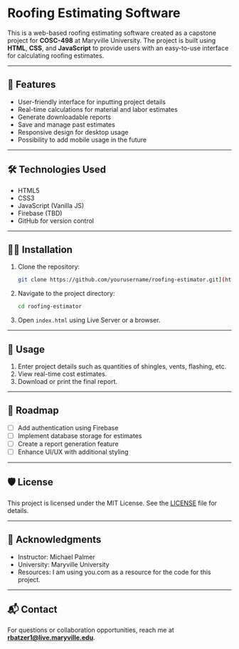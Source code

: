 # Roofing Estimating Software

This is a web-based roofing estimating software created as a capstone project for **COSC-498** at Maryville University. The project is built using **HTML**, **CSS**, and **JavaScript** to provide users with an easy-to-use interface for calculating roofing estimates.

---

## 🚀 Features

- User-friendly interface for inputting project details
- Real-time calculations for material and labor estimates
- Generate downloadable reports
- Save and manage past estimates
- Responsive design for desktop usage
- Possibility to add mobile usage in the future

---

## 🛠️ Technologies Used

- HTML5
- CSS3
- JavaScript (Vanilla JS)
- Firebase (TBD)
- GitHub for version control

---

## 🧑‍💻 Installation

1. Clone the repository:
    ```bash
    git clone https://github.com/yourusername/roofing-estimator.git](https://github.com/Bob-Maryville/COSC498.git
    ```
2. Navigate to the project directory:
    ```bash
    cd roofing-estimator
    ```
3. Open `index.html` using Live Server or a browser.

---

## 🧾 Usage

1. Enter project details such as quantities of shingles, vents, flashing, etc.  
2. View real-time cost estimates.  
3. Download or print the final report.  

---

## 🚦 Roadmap

- [ ] Add authentication using Firebase
- [ ] Implement database storage for estimates
- [ ] Create a report generation feature
- [ ] Enhance UI/UX with additional styling

---

## 🛡️ License

This project is licensed under the MIT License. See the [LICENSE](LICENSE) file for details.

---

## 🤝 Acknowledgments

- Instructor: Michael Palmer
- University: Maryville University  
- Resources: I am using you.com as a resource for the code for this project.

---

## 📬 Contact

For questions or collaboration opportunities, reach me at **rbatzer1@live.maryville.edu**.
